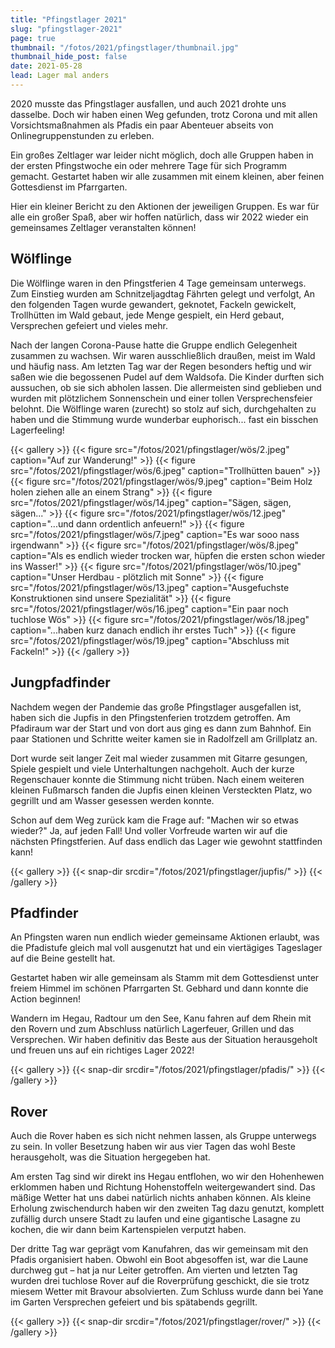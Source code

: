 ```yaml
---
title: "Pfingstlager 2021"
slug: "pfingstlager-2021"
page: true
thumbnail: "/fotos/2021/pfingstlager/thumbnail.jpg"
thumbnail_hide_post: false
date: 2021-05-28
lead: Lager mal anders
---
```


2020 musste das Pfingstlager ausfallen, und auch 2021 drohte uns dasselbe. Doch
wir haben einen Weg gefunden, trotz Corona und mit allen Vorsichtsmaßnahmen als
Pfadis ein paar Abenteuer abseits von Onlinegruppenstunden zu erleben.

Ein großes Zeltlager war leider nicht möglich, doch alle Gruppen haben in der
ersten Pfingstwoche ein oder mehrere Tage für sich Programm gemacht. Gestartet
haben wir alle zusammen mit einem kleinen, aber feinen Gottesdienst im
Pfarrgarten.

Hier ein kleiner Bericht zu den Aktionen der jeweiligen Gruppen. Es war für alle
ein großer Spaß, aber wir hoffen natürlich, dass wir 2022 wieder ein gemeinsames
Zeltlager veranstalten können!

## Wölflinge

Die Wölflinge waren in den Pfingstferien 4 Tage gemeinsam unterwegs. Zum
Einstieg wurden am Schnitzeljagdtag Fährten gelegt und verfolgt, An den
folgenden Tagen wurde gewandert, geknotet, Fackeln gewickelt, Trollhütten im
Wald gebaut, jede Menge gespielt, ein Herd gebaut, Versprechen gefeiert und
vieles mehr.

Nach der langen Corona-Pause hatte die Gruppe endlich Gelegenheit zusammen zu
wachsen. Wir waren ausschließlich draußen, meist im Wald und häufig nass. Am
letzten Tag war der Regen besonders heftig und wir saßen wie die begossenen
Pudel auf dem Waldsofa. Die Kinder durften sich aussuchen, ob sie sich abholen
lassen. Die allermeisten sind geblieben und wurden mit plötzlichem Sonnenschein
und einer tollen Versprechensfeier belohnt. Die Wölflinge waren (zurecht) so
stolz auf sich, durchgehalten zu haben und die Stimmung wurde wunderbar
euphorisch... fast ein bisschen Lagerfeeling!

{{< gallery >}}
  {{< figure src="/fotos/2021/pfingstlager/wös/2.jpeg" caption="Auf zur Wanderung!" >}}
  {{< figure src="/fotos/2021/pfingstlager/wös/6.jpeg" caption="Trollhütten bauen" >}}
  {{< figure src="/fotos/2021/pfingstlager/wös/9.jpeg" caption="Beim Holz holen ziehen alle an einem Strang" >}}
  {{< figure src="/fotos/2021/pfingstlager/wös/14.jpeg" caption="Sägen, sägen, sägen..." >}}
  {{< figure src="/fotos/2021/pfingstlager/wös/12.jpeg" caption="...und dann ordentlich anfeuern!" >}}
  {{< figure src="/fotos/2021/pfingstlager/wös/7.jpeg" caption="Es war sooo nass irgendwann" >}}
  {{< figure src="/fotos/2021/pfingstlager/wös/8.jpeg" caption="Als es endlich wieder trocken war, hüpfen die ersten schon wieder ins Wasser!" >}}
  {{< figure src="/fotos/2021/pfingstlager/wös/10.jpeg" caption="Unser Herdbau - plötzlich mit Sonne" >}}
  {{< figure src="/fotos/2021/pfingstlager/wös/13.jpeg" caption="Ausgefuchste Konstruktionen sind unsere Spezialität" >}}
  {{< figure src="/fotos/2021/pfingstlager/wös/16.jpeg" caption="Ein paar noch tuchlose Wös" >}}
  {{< figure src="/fotos/2021/pfingstlager/wös/18.jpeg" caption="...haben kurz danach endlich ihr erstes Tuch" >}}
  {{< figure src="/fotos/2021/pfingstlager/wös/19.jpeg" caption="Abschluss mit Fackeln!" >}}
{{< /gallery >}}

## Jungpfadfinder

Nachdem wegen der Pandemie das große Pfingstlager ausgefallen ist, haben sich
die Jupfis in den Pfingstenferien trotzdem getroffen. Am Pfadiraum war der Start
und von dort aus ging es dann zum Bahnhof. Ein paar Stationen und Schritte
weiter kamen sie in Radolfzell am Grillplatz an.

Dort wurde seit langer Zeit mal wieder zusammen mit Gitarre gesungen, Spiele
gespielt und viele Unterhaltungen nachgeholt. Auch der kurze Regenschauer konnte
die Stimmung nicht trüben. Nach einem weiteren kleinen Fußmarsch fanden die
Jupfis einen kleinen Versteckten Platz, wo gegrillt und am Wasser gesessen
werden konnte.

Schon auf dem Weg zurück kam die Frage auf: "Machen wir so etwas wieder?" Ja,
auf jeden Fall! Und voller Vorfreude warten wir auf die nächsten Pfingstferien.
Auf dass endlich das Lager wie gewohnt stattfinden kann!

{{< gallery >}}
  {{< snap-dir srcdir="/fotos/2021/pfingstlager/jupfis/" >}}
{{< /gallery >}}

## Pfadfinder

An Pfingsten waren nun endlich wieder gemeinsame Aktionen erlaubt, was die
Pfadistufe gleich mal voll ausgenutzt hat und ein viertägiges Tageslager auf die
Beine gestellt hat.

Gestartet haben wir alle gemeinsam als Stamm mit dem Gottesdienst unter freiem
Himmel im schönen Pfarrgarten St. Gebhard und dann konnte die Action beginnen!


Wandern im Hegau, Radtour um den See, Kanu fahren auf dem Rhein mit den Rovern
und zum Abschluss natürlich Lagerfeuer, Grillen und das Versprechen. Wir haben
definitiv das Beste aus der Situation herausgeholt und freuen uns auf ein
richtiges Lager 2022!

{{< gallery >}}
  {{< snap-dir srcdir="/fotos/2021/pfingstlager/pfadis/" >}}
{{< /gallery >}}


## Rover

Auch die Rover haben es sich nicht nehmen lassen, als Gruppe unterwegs zu sein.
In voller Besetzung haben wir aus vier Tagen das wohl Beste herausgeholt, was
die Situation hergegeben hat.

Am ersten Tag sind wir direkt ins Hegau entflohen, wo wir den Hohenhewen
erklommen haben und Richtung Hohenstoffeln weitergewandert sind. Das mäßige
Wetter hat uns dabei natürlich nichts anhaben können. Als kleine Erholung
zwischendurch haben wir den zweiten Tag dazu genutzt, komplett zufällig durch
unsere Stadt zu laufen und eine gigantische Lasagne zu kochen, die wir dann beim
Kartenspielen verputzt haben.

Der dritte Tag war geprägt vom Kanufahren, das wir gemeinsam mit den Pfadis
organisiert haben. Obwohl ein Boot abgesoffen ist, war die Laune durchweg gut –
hat ja nur Leiter getroffen. Am vierten und letzten Tag wurden drei tuchlose
Rover auf die Roverprüfung geschickt, die sie trotz miesem Wetter mit Bravour
absolvierten. Zum Schluss wurde dann bei Yane im Garten Versprechen gefeiert und
bis spätabends gegrillt.

{{< gallery >}}
  {{< snap-dir srcdir="/fotos/2021/pfingstlager/rover/" >}}
{{< /gallery >}}
